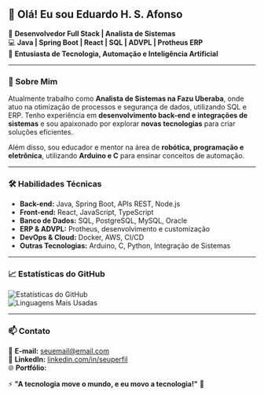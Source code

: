 ## 👋 Olá! Eu sou Eduardo H. S. Afonso

🚀 **Desenvolvedor Full Stack | Analista de Sistemas**  
💻 **Java | Spring Boot | React | SQL | ADVPL | Protheus ERP**  
🔬 **Entusiasta de Tecnologia, Automação e Inteligência Artificial**  

---

### 📌 Sobre Mim
Atualmente trabalho como **Analista de Sistemas na Fazu Uberaba**, onde atuo na otimização de processos e segurança de dados, utilizando SQL e ERP. Tenho experiência em **desenvolvimento back-end e integrações de sistemas** e sou apaixonado por explorar **novas tecnologias** para criar soluções eficientes.

Além disso, sou educador e mentor na área de **robótica, programação e eletrônica**, utilizando **Arduino e C** para ensinar conceitos de automação.

---

### 🛠️ Habilidades Técnicas
- **Back-end:** Java, Spring Boot, APIs REST, Node.js  
- **Front-end:** React, JavaScript, TypeScript  
- **Banco de Dados:** SQL, PostgreSQL, MySQL, Oracle  
- **ERP & ADVPL:** Protheus, desenvolvimento e customização  
- **DevOps & Cloud:** Docker, AWS, CI/CD  
- **Outras Tecnologias:** Arduino, C, Python, Integração de Sistemas  

---

### 📈 Estatísticas do GitHub
![Estatísticas do GitHub](https://github-readme-stats.vercel.app/api?username=EHSAFONSO&show_icons=true&theme=dark)  
![Linguagens Mais Usadas](https://github-readme-stats.vercel.app/api/top-langs/?username=EHSAFONSO&layout=compact&theme=dark)

---

### 📫 Contato
📧 **E-mail:** [seuemail@email.com](mailto:ehs.afonso@email.com)  
💼 **LinkedIn:** [linkedin.com/in/seuperfil](https://linkedin.com/in/ehsafonso/)  
🌐 **Portfólio:**

⚡ **"A tecnologia move o mundo, e eu movo a tecnologia!"** 🚀  
